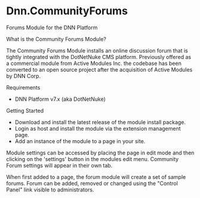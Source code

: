 Dnn.CommunityForums
===================

Forums Module for the DNN Platform

What is the Community Forums Module?

The Community Forums Module installs an online discussion forum that is tightly integrated with the DotNetNuke CMS platform. Previously offered as a commercial module from Active Modules Inc. the codebase has been converted to an open source project after the acquisition of Active Modules by DNN Corp.

Requirements

* DNN Platform v7.x (aka DotNetNuke)

Getting Started

* Download and install the latest release of the module install package.
* Login as host and install the module via the extension management page.
* Add an instance of the module to a page in your site.

Module settings can be accessed by placing the page in edit mode and then clicking on the 'settings' button in the modules edit menu. Community Forum settings will appear in their own tab.

When first added to a page, the forum module will create a set of sample forums.  Forum can be added, removed or changed using the "Control Panel" link visible to administrators.
